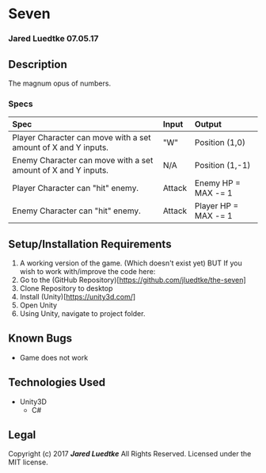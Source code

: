 # Seven
### Jared Luedtke 07.05.17

## Description
The magnum opus of numbers.


### Specs
| Spec | Input | Output |
| :------------- | :------------- | :------------- |
| Player Character can move with a set amount of X and Y inputs. | "W" | Position (1,0) |
| Enemy Character can move with a set amount of X and Y inputs. | N/A | Position (1,-1) |
| Player Character can "hit" enemy. | Attack | Enemy HP = MAX -= 1 |
| Enemy Character can "hit" enemy. | Attack | Player HP = MAX -= 1 |


## Setup/Installation Requirements
1. A working version of the game. (Which doesn't exist yet)
BUT
If you wish to work with/improve the code here:
1. Go to the (GitHub Repository)[https://github.com/jluedtke/the-seven]
2. Clone Repository to desktop
3. Install (Unity)[https://unity3d.com/]
4. Open Unity
5. Using Unity, navigate to project folder.

## Known Bugs
* Game does not work

## Technologies Used
* Unity3D
  * C#

## Legal
Copyright (c) 2017 **_Jared Luedtke_** All Rights Reserved.
Licensed under the MIT license.
